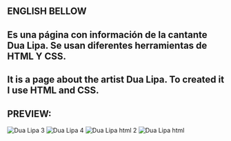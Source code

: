 ENGLISH BELLOW
--------------------------------------------------------
Es una página con información de la cantante Dua Lipa. 
Se usan diferentes herramientas de HTML Y CSS.
--------------------------------------------------------
It is a page about the artist Dua Lipa. To created it I
use HTML and CSS.
--------------------------------------------------------
PREVIEW:
--------------------------------------------------------
![Dua Lipa 3](https://user-images.githubusercontent.com/58890694/134519152-775acc6f-d486-4e4d-bcf6-7e64b2831dd0.png)
![Dua Lipa 4](https://user-images.githubusercontent.com/58890694/134519161-211b4445-c31a-437d-95a0-48477ea13188.png)
![Dua Lipa html 2](https://user-images.githubusercontent.com/58890694/134519172-bbdc40f0-3381-4d2d-9751-6977309dfb18.png)
![Dua Lipa html](https://user-images.githubusercontent.com/58890694/134519178-1a053e9a-5b09-48d5-a43f-e4410b0a49fa.png)

